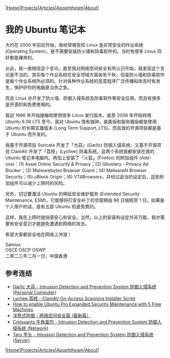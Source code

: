 |[Home](/README.md)|[Projects](/projects.md)|[Articles](/articles.md)|[Apophthegm](/apophthegm.md)|[About](/about.md)|

# 我的 Ubuntu 笔记本

大约在 2000 年前后开始，我经常被告知 Linux 是非常安全的作业系统 (Operating System)，是不需要安装防火墙和防毒软件的。当时有很多 Linux 同好都是祼奔的。

从此，我一直相信这个言论。直至我对网络空间安全有所认识开始，我发现这个言论是不当的。其实每个作业系统在安全领域方面各有千秋，但是防火墙和防毒软件是每个作业系统所必须的。针对各种作业系统的恶意程序广泛传播和攻击时有发生，保护好你的电脑是当务之急。

而且 Linux 亦开发了防火墙、防御入侵系统及防毒软件等安全应用。而且有很多是开源的和免费使用的。

我自 1996 年开始接触和使用很多 Linux 发行版本，直至 2006 年开始转用 Ubuntu 6.06 LTS 至今。我对 Ubuntu 情有独钟，桌面版和服务器版都是使用 Ubuntu 的长期支援版本 (Long Term Support, LTS)。而且我的开源项目都是基于 Ubuntu 而开发的。

我基于开源项目 Suricata 开发了「大蒜」(Garlic) 防御入侵系统、又基于开源项目 ClamAV 开发了「荔枝」(Lychee) 防毒系统。这两个系统我都安装在我的 Ubuntu 笔记本电脑内。再加上安装了「火狐」(Firefox) 的附加组件 (Add-ons)：(1) Avast Online Security & Privacy；(2) Ghostery - Privacy Ad Blocker；(3) Malwarebytes Browser Guard；(4) MalwareAI Browser Security；(5) uBlock Origin；(6) VT4Browsers，并经过适当的设定后，这些附加组件可以减少上网时的风险。

另外，切记要激活 Ubuntu 的伸延安全维护服务 (Extended Security Maintenance, ESM)，它能够将打安全补丁的空窗期由 98 日缩短至 1 日。如果是个人用户的话，是有五部 Ubuntu 机是免费的。

这样，我在上网时就倍感安心和安全。当然，以上的安装和设定并非万能，我亦需要有安全意识才能避免遭遇到网络的攻击。

希望大家都安全地在网络上沖浪！

Samiux  
OSCE  OSCP  OSWP  
二零二三年二月一日，中国香港  

## 参考连结

- [Garlic 大蒜 - Intrusion Detection and Prevention System 防御入侵系统 (Personal Computer)](https://samiux.github.io/garlic.html)  
- [Lychee 荔枝 - ClamAV On-Access Scanning Installer Script](https://samiux.github.io/lychee.html)  
- [How to enable Ubuntu Pro Expanded Security Maintenance with 5 Free Machines](https://samiux.github.io/ubuntu_pro_esm.html)  
- [洋葱式防御 - 网络空间安全篇 (最新篇）](https://samiux.github.io/onion-defense_3.html)  
- [Croissants 牛角面包 - Intrusion Detection and Prevention System 防御入侵系统 (Network)](https://samiux.github.io/croissants.html)  
- [Taro 芋头 - Intrusion Detection and Prevention System 防御入侵系统 (Server)](https://samiux.github.io/taro.html)  

|[Home](/README.md)|[Projects](/projects.md)|[Articles](/articles.md)|[Apophthegm](/apophthegm.md)|[About](/about.md)|


